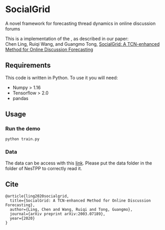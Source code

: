 # SocialGrid
A novel framework for forecasting thread dynamics in online discussion forums

This is a implementation of the , as described in our paper:  
Chen Ling, Ruiqi Wang, and Guangmo Tong, [SocialGrid: A TCN-enhanced Method for Online Discussion Forecasting](https://arxiv.org/abs/2003.07189)

## Requirements
This code is written in Python. To use it you will need:
- Numpy > 1.16
- Tensorflow > 2.0
- pandas

## Usage
### Run the demo
```
python train.py
```

### Data
The data can be access with this [link](https://drive.google.com/drive/folders/1uZudmS2y9npqG0sbfLy6AlduwFG32Kbg?usp=sharing). Please put the data folder in the folder of NesTPP to correctly read it.

## Cite
```
@article{ling2020socialgrid,
  title={SocialGrid: A TCN-enhanced Method for Online Discussion Forecasting},
  author={Ling, Chen and Wang, Ruiqi and Tong, Guangmo},
  journal={arXiv preprint arXiv:2003.07189},
  year={2020}
}
```
